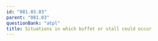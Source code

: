 ```yaml
---
id: "081.03.03"
parent: "081.03"
questionBank: "atpl"
title: Situations in which buffet or stall could occur
---
```

